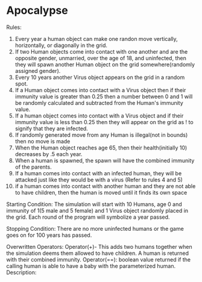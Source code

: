 # Apocalypse
Rules:

1. Every year a human object can make one randon move vertically, horizontally, or diagonally in the grid.
2. If two Human objects come into contact with one another and are the opposite gender, unmarried, over the age of 18, and uninfected, then they will spawn another Human object on the grid somewhere(randomly assigned gender).
3. Every 10 years another Virus object appears on the grid in a random spot.
4. If a Human object comes into contact with a Virus object then if their immunity value is greater than 0.25 then a number between 0 and 1 will be randomly calculated and subtracted from the Human's immunity value.
5. If a human object comes into contact with a Virus object and if their immunity value is less than 0.25 then they will appear on the grid as ! to signify that they are infected.
6. If randomly generated move from any Human is illegal(not in bounds) then no move is made
7. When the Human object reaches age 65, then their health(initially 10) decreases by .5 each year.
8. When a human is spawned, the spawn will have the combined immunity of the parents.
9. If a human comes into contact with an infected human, they will be attacked just like they would be with a virus (Refer to rules 4 and 5)
10. if a human comes into contact with another human and they are not able to have children, then the human is moved until it finds its own space


Starting Condition: The simulation will start with 10 Humans, age 0 and immunity of 1(5 male and 5 female) and 1 Virus object randomly placed in the grid. Each round of the program will symbolize a year passed.

Stopping Condition: There are no more uninfected humans or the game goes on for 100 years has passed.

Overwritten Operators: Operator(+)- This adds two humans together when the simulation deems them allowed to have children. A human is returned with their combined immunity.
  Operator(==): boolean value returned if the calling human is able to have a baby with the parameterized human.
Description:
